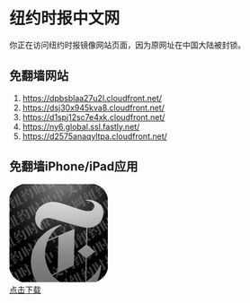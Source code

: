 <h1>纽约时报中文网</h1>
<p>你正在访问纽约时报镜像网站页面，因为原网址在中国大陆被封锁。</p>
<h2>免翻墙网站</h2>
<ol>
<li><a href="https://dpbsblaa27u2l.cloudfront.net/" target="1">https://dpbsblaa27u2l.cloudfront.net/</a></li>
<li><a href="https://dsj30x945kva8.cloudfront.net/" target="2">https://dsj30x945kva8.cloudfront.net/</a></li>
<li><a href="https://d1spj12sc7e4xk.cloudfront.net/" target="3">https://d1spj12sc7e4xk.cloudfront.net/</a></li>
<li><a href="https://ny6.global.ssl.fastly.net/" target="4">https://ny6.global.ssl.fastly.net/</a></li>
<li><a href="https://d2575anaqyltpa.cloudfront.net/" target="5">https://d2575anaqyltpa.cloudfront.net/</a></li>
</ol>
<h2>免翻墙iPhone/iPad应用</h2>
<p>
	<a href="https://itunes.apple.com/cn/app/niu-yue-shi-bao-zhong-wen-wang/id807498298?mt=8">
		<img src="icon175x175.jpeg" />
		<br/>点击下载
	</a>
</p>